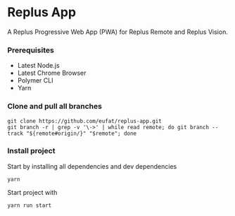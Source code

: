 # Replus App

A Replus Progressive Web App (PWA) for Replus Remote and Replus Vision.

### Prerequisites

* Latest Node.js
* Latest Chrome Browser
* Polymer CLI
* Yarn

### Clone and pull all branches

```
git clone https://github.com/eufat/replus-app.git
git branch -r | grep -v '\->' | while read remote; do git branch --track "${remote#origin/}" "$remote"; done
```

### Install project

Start by installing all dependencies and dev dependencies

```
yarn
```

Start project with

```
yarn run start
```

